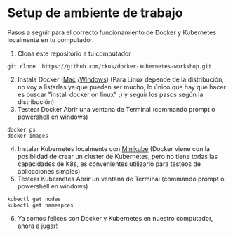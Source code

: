 # Setup de ambiente de trabajo

Pasos a seguir para el correcto funcionamiento de Docker y Kubernetes localmente en tu computador.

1. Clona este repositorio a tu computador 
```
git clone  https://github.com/ckus/docker-kubernetes-workshop.git
```
2. Instala Docker ([Mac](https://docs.docker.com/docker-for-mac/install/) /[Windows](https://docs.docker.com/docker-for-windows/install/)) (Para Linux depende de la distribución, no voy a listarlas ya que pueden ser mucho, lo único que hay que hacer es buscar "install docker on linux" ;) y seguir los pasos según la distribución)
3. Testear Docker
   Abrir una ventana de Terminal (commando prompt o powershell en windows)
```
docker ps
docker images
```
4. Instalar Kubernetes localmente con [Minikube](https://github.com/kubernetes/minikube) (Docker viene con la posiblidad de crear un cluster de Kubernetes, pero no tiene todas las capacidades de K8s, es convenientes utilizarlo para testeos de aplicaciones simples)
5. Testear Kubernetes
   Abrir un ventana de Terminal (commando prompt o powershell en windows)
```
kubectl get nodes
kubectl get namespces
```
6. Ya somos felices con Docker y Kubernetes en nuestro computador, ahora a jugar!  
